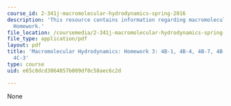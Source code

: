 ```yaml
---
course_id: 2-341j-macromolecular-hydrodynamics-spring-2016
description: 'This resource contains information regarding macromolecular hydrodynamics:
  Homework.'
file_location: /coursemedia/2-341j-macromolecular-hydrodynamics-spring-2016/e65c8dcd3064857b009df0c58aec6c2d_MIT2_341JS16_Hw3_Soln.pdf
file_type: application/pdf
layout: pdf
title: 'Macromolecular Hydrodynamics: Homework 3: 4B-1, 4B-4, 4B-7, 4B-12 and optional
  4C-3'
type: course
uid: e65c8dcd3064857b009df0c58aec6c2d

---
```

None